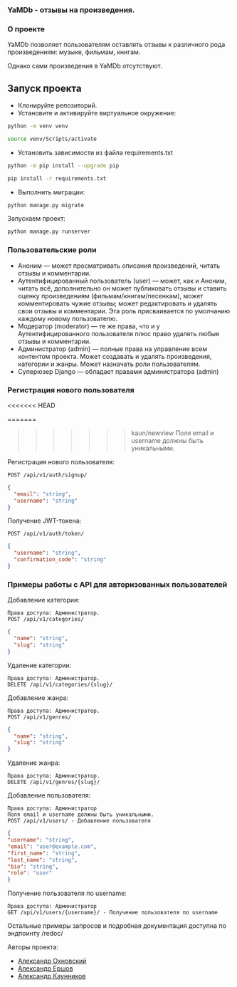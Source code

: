 ### YaMDb - отзывы на произведения.
### О проекте
YaMDb позволяет пользователям оставлять отзывы к различного рода
произведениям: музыке, фильмам, книгам.

Однако сами произведения в YaMDb отсутствуют.

## Запуск проекта
- Клонируйте репозиторий.
- Установите и активируйте виртуальное окружение:

```bash
python -m venv venv
```

```bash
source venv/Scripts/activate
```

- Установить зависимости из файла requirements.txt

```bash
python -m pip install --upgrade pip
```

```bash
pip install -r requirements.txt
```

- Выполнить миграции:

```bash
python manage.py migrate
```

Запускаем проект:

```bash
python manage.py runserver
```

### Пользовательские роли

- Аноним — может просматривать описания произведений, читать отзывы и комментарии.
- Аутентифицированный пользователь (user) — может, как и Аноним, читать всё, дополнительно он может публиковать отзывы и ставить оценку произведениям (фильмам/книгам/песенкам), может комментировать чужие отзывы; может редактировать и удалять свои отзывы и комментарии. Эта роль присваивается по умолчанию каждому новому пользователю.
- Модератор (moderator) — те же права, что и у Аутентифицированного пользователя плюс право удалять любые отзывы и комментарии.
- Администратор (admin) — полные права на управление всем контентом проекта. Может создавать и удалять произведения, категории и жанры. Может назначать роли пользователям.
- Суперюзер Django — обладает правами администратора (admin)

### Регистрация нового пользователя
<<<<<<< HEAD

=======
>>>>>>> kaun/newview
Поля email и username должны быть уникальными.

Регистрация нового пользователя:

```
POST /api/v1/auth/signup/
```

```json
{
  "email": "string",
  "username": "string"
}
```

Получение JWT-токена:

```
POST /api/v1/auth/token/
```

```json
{
  "username": "string",
  "confirmation_code": "string"
}
```

### Примеры работы с API для авторизованных пользователей

Добавление категории:

```
Права доступа: Администратор.
POST /api/v1/categories/
```

```json
{
  "name": "string",
  "slug": "string"
}
```

Удаление категории:

```
Права доступа: Администратор.
DELETE /api/v1/categories/{slug}/
```

Добавление жанра:

```
Права доступа: Администратор.
POST /api/v1/genres/
```

```json
{
  "name": "string",
  "slug": "string"
}
```

Удаление жанра:

```
Права доступа: Администратор.
DELETE /api/v1/genres/{slug}/
```

Добавление пользователя:

```
Права доступа: Администратор
Поля email и username должны быть уникальными.
POST /api/v1/users/ - Добавление пользователя
```

```json
{
"username": "string",
"email": "user@example.com",
"first_name": "string",
"last_name": "string",
"bio": "string",
"role": "user"
}
```

Получение пользователя по username:

```
Права доступа: Администратор
GET /api/v1/users/{username}/ - Получение пользователя по username
```

Остальные примеры запросов и подробная документация доступна по эндпоинту /redoc/

Авторы проекта:
- [Александр Охновский](https://github.com/Okhnovsky)
- [Александр Ершов](https://github.com/rstaershov)
- [Александр Каунников](https://github.com/kaunnikov)
